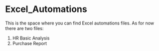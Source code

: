 # Excel_Automations

This is the space where you can find Excel automations files.
As for now there are two files:
1. HR Basic Analysis
2. Purchase Report
